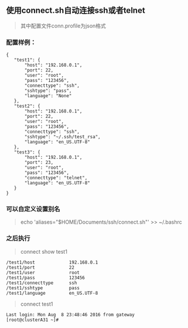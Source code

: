 ## 使用connect.sh自动连接ssh或者telnet

> 其中配置文件conn.profile为json格式

### 配置样例：

```
{
   "test1": {
       "host": "192.168.0.1",
       "port": 22,
       "user": "root",
       "pass": "123456",
       "connecttype": "ssh",
       "sshtype": "pass",
       "language": "None"
   },
   "test2": {
       "host": "192.168.0.1",
       "port": 22,
       "user": "root",
       "pass": "123456",
       "connecttype": "ssh",
       "sshtype": "~/.ssh/test_rsa",
       "language": "en_US.UTF-8"
   },
   "test3": {
       "host": "192.168.0.1",
       "port": 23,
       "user": "root",
       "pass": "123456",
       "connecttype": "telnet",
       "language": "en_US.UTF-8"
   }
}
```

### 可以自定义设置别名

> echo 'aliases="$HOME/Documents/ssh/connect.sh"' >> ~/.bashrc

### 之后执行

> connect show test1

```
/test1/host           	192.168.0.1
/test1/port           	22
/test1/user           	root
/test1/pass           	123456
/test1/connecttype    	ssh
/test1/sshtype        	pass
/test1/language       	en_US.UTF-8
```

> connect test1

```
Last login: Mon Aug  8 23:48:46 2016 from gateway
[root@clusterA31 ~]#
```


